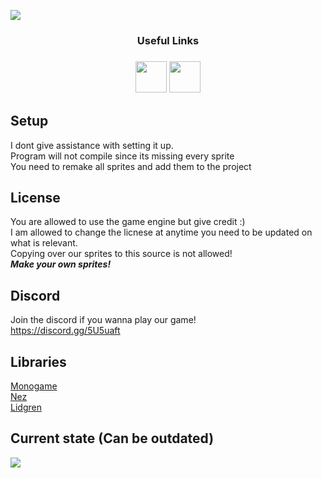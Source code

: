 ![](https://i.imgur.com/NT1sq6f.png)

<h3 align="center">Useful Links<h3>
<div align="center">
    <a href="https://www.patreon.com/zyrolul"><img src="https://i.imgur.com/PzFGAH5.png" width="50" /></a>
    <a href="https://discord.gg/5U5uaft"><img src="https://i.imgur.com/fyF4Yic.png" width="50" /></a>
</div>

## Setup
I dont give assistance with setting it up.\
Program will not compile since its missing every sprite\
You need to remake all sprites and add them to the project

## License
You are allowed to use the game engine but give credit :)\
I am allowed to change the licnese at anytime you need to be updated on what is relevant.\
Copying over our sprites to this source is not allowed!\
***Make your own sprites!***

## Discord
Join the discord if you wanna play our game!\
https://discord.gg/5U5uaft


## Libraries
[Monogame](https://www.monogame.net/)\
[Nez](https://github.com/prime31/Nez)\
[Lidgren](https://github.com/lidgren/lidgren-network-gen3/)


## Current state (Can be outdated)
![](https://i.imgur.com/CUjOQ3r.gif)

